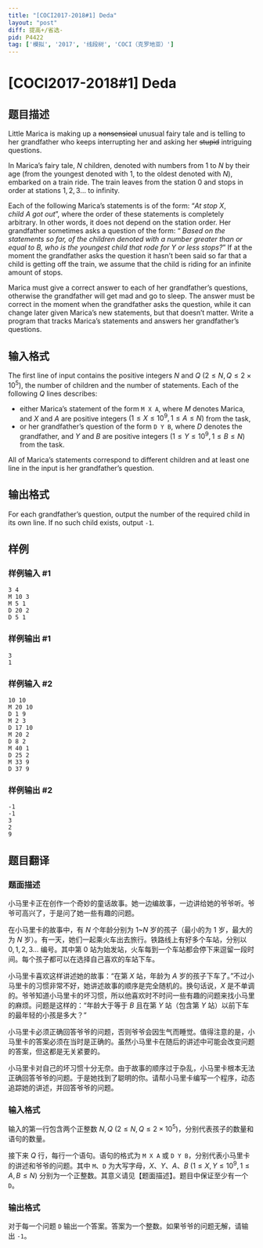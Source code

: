 ```yaml
---
title: "[COCI2017-2018#1] Deda"
layout: "post"
diff: 提高+/省选-
pid: P4422
tag: ['模拟', '2017', '线段树', 'COCI（克罗地亚）']
---
```

# [COCI2017-2018#1] Deda
## 题目描述

Little Marica is making up a ~~nonsensical~~ unusual fairy tale and is telling to her grandfather who keeps interrupting her and asking her ~~stupid~~ intriguing questions.

In Marica’s fairy tale, $N$ children, denoted with numbers from $1$ to $N$ by their age (from the youngest denoted with $1$, to the oldest denoted with $N$), embarked on a train ride. The train leaves from the station $0$ and stops in order at stations $1, 2, 3 \dots$ to infinity.

Each of the following Marica’s statements is of the form: “$At\  stop\ X, child\ A\ got\ out$”, where the order of these statements is completely arbitrary. In other words, it does not depend on the station order. Her grandfather sometimes asks a question of the form: “$\textit{ Based on the statements so far, of the children denoted with a number greater than or equal}\allowbreak\textit{ to B, who is the youngest child that rode for Y or less stops?}$” If at the moment the grandfather asks the question it hasn’t been said so far that a child is getting off the train, we assume that the child is riding for an infinite amount of stops.

Marica must give a correct answer to each of her grandfather’s questions, otherwise the grandfather will get mad and go to sleep. The answer must be correct in the moment when the grandfather asks the question, while it can change later given Marica’s new statements, but that doesn’t matter. Write a program that tracks Marica’s statements and answers her grandfather’s questions.
## 输入格式

The first line of input contains the positive integers $N$ and $Q$ $(2 \le N, Q \le 2 \times 10^{5})$, the number of children and the number of statements. Each of the following $Q$ lines describes:

- either Marica’s statement of the form `M X A`, where $M$ denotes Marica, and $X$ and $A$ are positive integers $(1 \le X \le 10^{9}, 1 \le A \le N)$ from the task,
- or her grandfather’s question of the form `D Y B`, where $D$ denotes the grandfather, and $Y$ and $B$ are positive integers $(1 \le Y \le 10^{9}, 1 \le B \le N)$ from the task.

All of Marica’s statements correspond to different children and at least one line in the input is her grandfather’s question.
## 输出格式

For each grandfather’s question, output the number of the required child in its own line. If no such child exists, output `-1`.
## 样例

### 样例输入 #1
```
3 4
M 10 3
M 5 1
D 20 2
D 5 1

```
### 样例输出 #1
```
3
1

```
### 样例输入 #2
```
10 10
M 20 10
D 1 9
M 2 3
D 17 10
M 20 2
D 8 2
M 40 1
D 25 2
M 33 9
D 37 9

```
### 样例输出 #2
```
-1
-1
3
2
9
```
## 题目翻译

### 题面描述
小马里卡正在创作一个奇妙的童话故事。她一边编故事，一边讲给她的爷爷听。爷爷可高兴了，于是问了她一些有趣的问题。

在小马里卡的故事中，有 $N$ 个年龄分别为 $1$~$N$ 岁的孩子（最小的为 $1$ 岁，最大的为 $N$ 岁）。有一天，她们一起乘火车出去旅行。铁路线上有好多个车站，分别以 $0, 1, 2, 3 \dots$ 编号。其中第 $0$ 站为始发站，火车每到一个车站都会停下来逗留一段时间。每个孩子都可以在选择自己喜欢的车站下车。

小马里卡喜欢这样讲述她的故事：“在第 $X$ 站，年龄为 $A$ 岁的孩子下车了。”不过小马里卡的习惯非常不好，她讲述故事的顺序是完全随机的。换句话说，$X$ 是不单调的。爷爷知道小马里卡的坏习惯，所以他喜欢时不时问一些有趣的问题来找小马里的麻烦。问题是这样的：“年龄大于等于 $B$ 且在第 $Y$ 站（包含第 $Y$ 站）以前下车的最年轻的小孩是多大？”

小马里卡必须正确回答爷爷的问题，否则爷爷会因生气而睡觉。值得注意的是，小马里卡的答案必须在当时是正确的。虽然小马里卡在随后的讲述中可能会改变问题的答案，但这都是无关紧要的。

小马里卡对自己的坏习惯十分无奈。由于故事的顺序过于杂乱，小马里卡根本无法正确回答爷爷的问题。于是她找到了聪明的你。请帮小马里卡编写一个程序，动态追踪她的讲述，并回答爷爷的问题。

### 输入格式
输入的第一行包含两个正整数 $N,Q\ (2 \le N,Q \le 2 \times 10^{5})$，分别代表孩子的数量和语句的数量。

接下来 $Q$ 行，每行一个语句。语句的格式为 `M X A` 或 `D Y B`，分别代表小马里卡的讲述和爷爷的问题。其中 `M`、`D` 为大写字母，$X$、$Y$、$A$、$B$ $(1 \le X,Y \le 10^{9},1 \le A,B \le N)$ 分别为一个正整数。其意义请见【题面描述】。题目中保证至少有一个 `D`。

### 输出格式
对于每一个问题 `D` 输出一个答案。答案为一个整数。如果爷爷的问题无解，请输出 `-1`。


